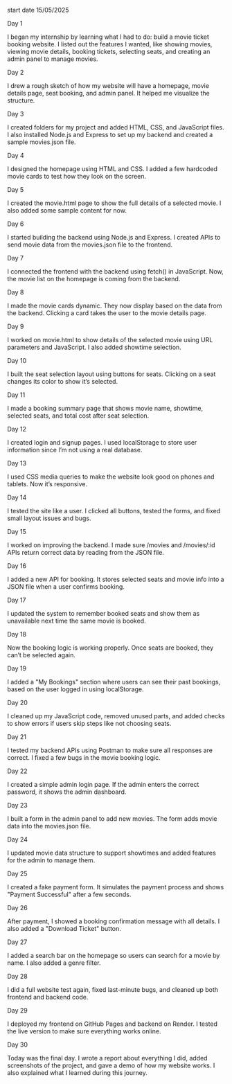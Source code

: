 start date 15/05/2025

Day 1

I began my internship by learning what I had to do: build a movie ticket booking website. I listed out the features I wanted, like showing movies, viewing movie details, booking tickets, selecting seats, and creating an admin panel to manage movies.

Day 2

I drew a rough sketch of how my website will have a homepage, movie details page, seat booking, and admin panel. It helped me visualize the structure.

Day 3

I created folders for my project and added HTML, CSS, and JavaScript files. I also installed Node.js and Express to set up my backend and created a sample movies.json file.

Day 4

I designed the homepage using HTML and CSS. I added a few hardcoded movie cards to test how they look on the screen.

Day 5

I created the movie.html page to show the full details of a selected movie. I also added some sample content for now.

Day 6

I started building the backend using Node.js and Express. I created APIs to send movie data from the movies.json file to the frontend.

Day 7

I connected the frontend with the backend using fetch() in JavaScript. Now, the movie list on the homepage is coming from the backend.

Day 8

I made the movie cards dynamic. They now display based on the data from the backend. Clicking a card takes the user to the movie details page.

Day 9

I worked on movie.html to show details of the selected movie using URL parameters and JavaScript. I also added showtime selection.

Day 10

I built the seat selection layout using buttons for seats. Clicking on a seat changes its color to show it’s selected.

Day 11

I made a booking summary page that shows movie name, showtime, selected seats, and total cost after seat selection.

Day 12

I created login and signup pages. I used localStorage to store user information since I’m not using a real database.

Day 13

I used CSS media queries to make the website look good on phones and tablets. Now it’s responsive.

Day 14

I tested the site like a user. I clicked all buttons, tested the forms, and fixed small layout issues and bugs.

Day 15

I worked on improving the backend. I made sure /movies and /movies/:id APIs return correct data by reading from the JSON file.

Day 16

I added a new API for booking. It stores selected seats and movie info into a JSON file when a user confirms booking.

Day 17

I updated the system to remember booked seats and show them as unavailable next time the same movie is booked.

Day 18

Now the booking logic is working properly. Once seats are booked, they can’t be selected again.

Day 19

I added a "My Bookings" section where users can see their past bookings, based on the user logged in using localStorage.

Day 20

I cleaned up my JavaScript code, removed unused parts, and added checks to show errors if users skip steps like not choosing seats.

Day 21

I tested my backend APIs using Postman to make sure all responses are correct. I fixed a few bugs in the movie booking logic.

Day 22

I created a simple admin login page. If the admin enters the correct password, it shows the admin dashboard.

Day 23

I built a form in the admin panel to add new movies. The form adds movie data into the movies.json file.

Day 24

I updated movie data structure to support showtimes and added features for the admin to manage them.

Day 25

I created a fake payment form. It simulates the payment process and shows "Payment Successful" after a few seconds.

Day 26

After payment, I showed a booking confirmation message with all details. I also added a "Download Ticket" button.

Day 27

I added a search bar on the homepage so users can search for a movie by name. I also added a genre filter.

Day 28

I did a full website test again, fixed last-minute bugs, and cleaned up both frontend and backend code.

Day 29

I deployed my frontend on GitHub Pages and backend on Render. I tested the live version to make sure everything works online.

Day 30

Today was the final day. I wrote a report about everything I did, added screenshots of the project, and gave a demo of how my website works. I also explained what I learned during this journey.


